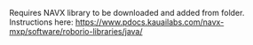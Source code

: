 Requires NAVX library to be downloaded and added from folder. 
Instructions here: https://www.pdocs.kauailabs.com/navx-mxp/software/roborio-libraries/java/